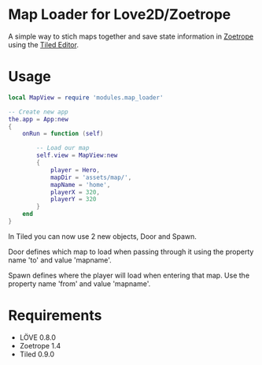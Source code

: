 Map Loader for Love2D/Zoetrope
=============

A simple way to stich maps together and save state information in [Zoetrope](http://libzoetrope.org) using the [Tiled Editor](http://www.mapeditor.org/).

Usage
=============
```lua
local MapView = require 'modules.map_loader'

-- Create new app
the.app = App:new
{
    onRun = function (self)

        -- Load our map
        self.view = MapView:new
        {
            player = Hero,
            mapDir = 'assets/map/',
            mapName = 'home',
            playerX = 320,
            playerY = 320
        }
    end
}
```

In Tiled you can now use 2 new objects, Door and Spawn.

Door defines which map to load when passing through it using the property name 'to' and value 'mapname'.

Spawn defines where the player will load when entering that map. Use the property name 'from' and value 'mapname'.

Requirements
=============
* LÖVE 0.8.0
* Zoetrope 1.4
* Tiled 0.9.0
